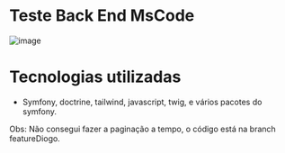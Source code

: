 # Teste Back End MsCode

![image](https://github.com/DiogoManzoli/TestBackEnd/assets/85167436/6bbf20ae-ab04-4478-96d9-900447a810bd)

# Tecnologias utilizadas
- Symfony, doctrine, tailwind, javascript, twig, e vários pacotes do symfony.

Obs: Não consegui fazer a paginação a tempo, o código está na branch featureDiogo.
